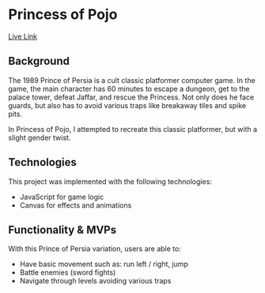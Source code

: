 # Princess of Pojo

[Live Link](https://ladymicaela.github.io/princess-of-pojo/dist/)

## Background

The 1989 Prince of Persia is a cult classic platformer computer game. In the game, the main character has 60 minutes to escape a dungeon, get to the palace tower, defeat Jaffar, and rescue the Princess. Not only does he face guards, but also has to avoid various traps like breakaway tiles and spike pits.

In Princess of Pojo, I attempted to recreate this classic platformer, but with a slight gender twist.

## Technologies

This project was implemented with the following technologies:
* JavaScript for game logic
* Canvas for effects and animations

## Functionality & MVPs

With this Prince of Persia variation, users are able to:
* Have basic movement such as: run left / right, jump
* Battle enemies (sword fights)
* Navigate through levels avoiding various traps